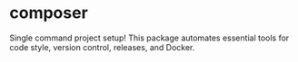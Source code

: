 # composer

Single command project setup! This package automates essential tools for code style, version
control, releases, and Docker.

